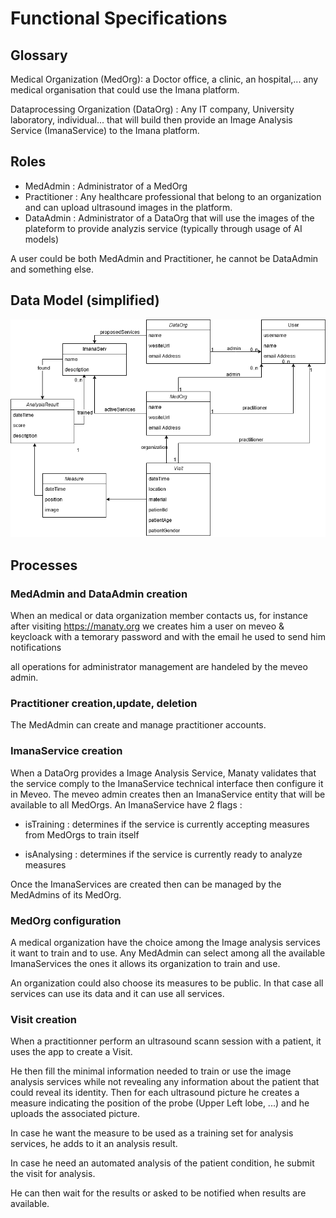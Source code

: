 # Functional Specifications

Glossary
--------
Medical Organization (MedOrg): a Doctor office, a clinic, an hospital,... any medical organisation that could use the Imana platform.

Dataprocessing Organization (DataOrg) : Any IT company, University laboratory, individual... that will build then provide an Image Analysis Service (ImanaService) to the Imana platform.

Roles
-----
* MedAdmin : Administrator of a MedOrg 
* Practitioner : Any healthcare professional that belong to an organization and can upload ultrasound images in the platform.
* DataAdmin : Administrator of a DataOrg that will use the images of the plateform to provide analyzis service (typically through usage of AI models)

A user could be both MedAdmin and Practitioner, he cannot be DataAdmin and something else.

Data Model (simplified)
-----------------------
![Imana Data Model](https://raw.githubusercontent.com/manaty/imana/master/docs/specs/Imana%20data%20model.png)

Processes
---------

### MedAdmin and DataAdmin creation
When an medical or data organization member contacts us, for instance after visiting https://manaty.org
we creates him a user on meveo & keycloack with a temorary password and with the email he used to send him notifications

all operations for administrator management are handeled by the meveo admin.

### Practitioner creation,update, deletion
The MedAdmin can create and manage practitioner accounts.

### ImanaService creation
When a DataOrg provides a Image Analysis Service, Manaty validates that the service comply to the ImanaService technical interface then configure it in Meveo. The meveo admin creates then an ImanaService entity that will be available to all MedOrgs.
An ImanaService have 2 flags :

* isTraining : determines if the service is currently accepting measures from MedOrgs to train itself

* isAnalysing : determines if the service is currently ready to analyze measures

Once the ImanaServices are created then can be managed by the MedAdmins of its MedOrg.

### MedOrg configuration
A medical organization have the choice among the Image analysis services it want to train and to use. Any MedAdmin can select among all the available ImanaServices the ones it allows its organization to train and use.

An organization could also choose its measures to be public. In that case all services can use its data and it can use all services.

### Visit creation
When a practitionner perform an ultrasound scann session with a patient, it uses the app to create a Visit.

He then fill the minimal information needed to train or use the image analysis services while not revealing any information about the patient that could reveal its identity.
Then for each ultrasound picture he creates a measure indicating the position of the probe (Upper Left lobe, ...) and he uploads the associated picture.

In case he want the measure to be used as a training set for analysis services, he adds to it an analysis result.

In case he need an automated analysis of the patient condition, he submit the visit for analysis.

He can then wait for the results or asked to be notified when results are available.
 


